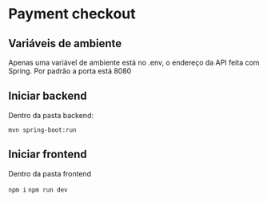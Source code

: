 # Payment checkout

## Variáveis de ambiente

<p>Apenas uma variável de ambiente está no .env, o endereço da API feita com Spring. Por padrão a porta está 8080</p>

## Iniciar backend

<p>Dentro da pasta backend:</p>
<code>mvn spring-boot:run</code>

## Iniciar frontend

<p>Dentro da pasta frontend</p>
<code>npm i</code>
<code>npm run dev</code>
